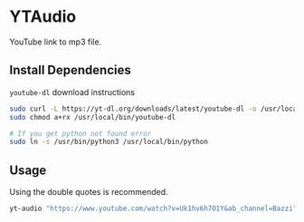 # YTAudio

YouTube link to mp3 file.

## Install Dependencies

`youtube-dl` download instructions

```bash
sudo curl -L https://yt-dl.org/downloads/latest/youtube-dl -o /usr/local/bin/youtube-dl
sudo chmod a+rx /usr/local/bin/youtube-dl

# If you get python not found error
sudo ln -s /usr/bin/python3 /usr/local/bin/python
```

## Usage

Using the double quotes is recommended.

```bash
yt-audio "https://www.youtube.com/watch?v=Uk1hv6h7O1Y&ab_channel=Bazzi"
```
